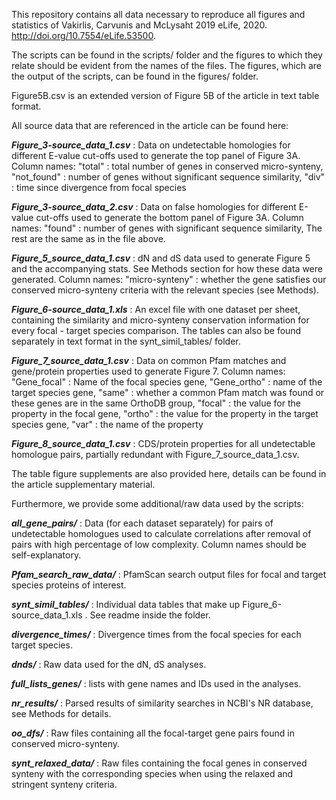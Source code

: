 This repository contains all data necessary to reproduce all figures and statistics of Vakirlis, Carvunis and McLysaht 2019 eLife, 2020. http://doi.org/10.7554/eLife.53500.

The scripts can be found in the scripts/ folder and the figures to which they relate should be evident from the names of the files.
The figures, which are the output of the scripts, can be found in the figures/ folder. 

Figure5B.csv is an extended version of Figure 5B of the article in text table format.

All source data that are referenced in the article can be found here:

***Figure_3-source_data_1.csv*** : Data on undetectable homologies for different E-value cut-offs used to generate the top panel of Figure 3A.
Column names: "total" : total number of genes in conserved micro-synteny, "not_found" : number of genes without significant sequence similarity, "div" : time since divergence from focal species

***Figure_3-source_data_2.csv*** : Data on false homologies for different E-value cut-offs used to generate the bottom panel of Figure 3A.
Column names: "found" : number of genes with significant sequence similarity, The rest are the same as in the file above. 

***Figure_5_source_data_1.csv*** : dN and dS data used to generate Figure 5 and the accompanying stats. See Methods section for how these data were generated.
Column names: "micro-synteny" : whether the gene satisfies our conserved micro-synteny criteria with the relevant species (see Methods).

***Figure_6-source_data_1.xls*** : An excel file with one dataset per sheet, containing the similarity and micro-synteny conservation information for every focal - target species comparison. The tables can also be found separately in text format in the synt_simil_tables/ folder.

***Figure_7_source_data_1.csv*** : Data on common Pfam matches and gene/protein properties used to generate Figure 7.
Column names: "Gene_focal" : Name of the focal species gene, "Gene_ortho" : name of the target species gene, "same" : whether a common Pfam match was found or these genes are in the same OrthoDB group, "focal" : the value for the property in the focal gene, "ortho" : the value for the property in the target species gene, "var" : the name of the property

***Figure_8_source_data_1.csv*** : CDS/protein properties for all undetectable homologue pairs, partially redundant with Figure_7_source_data_1.csv.  

The table figure supplements are also provided here, details can be found in the article supplementary material.

Furthermore, we provide some additional/raw data used by the scripts:

***all_gene_pairs/*** : Data (for each dataset separately) for pairs of undetectable homologues used to calculate correlations after removal of pairs with high percentage of low complexity.
Column names should be self-explanatory.

***Pfam_search_raw_data/*** : PfamScan search output files for focal and target species proteins of interest.

***synt_simil_tables/*** : Individual data tables that make up Figure_6-source_data_1.xls . See readme inside the folder. 

***divergence_times/*** : Divergence times from the focal species for each target species.

***dnds/*** : Raw data used for the dN, dS analyses.

***full_lists_genes/*** : lists with gene names and IDs used in the analyses.

***nr_results/*** : Parsed results of similarity searches in NCBI's NR database, see Methods for details.

***oo_dfs/*** : Raw files containing all the focal-target gene pairs found in conserved micro-synteny.

***synt_relaxed_data/*** : Raw files containing the focal genes in conserved synteny with the corresponding species
when using the relaxed and stringent synteny criteria.

  
